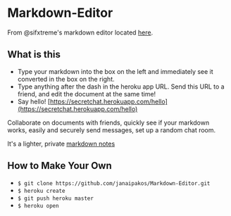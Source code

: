 # Markdown-Editor

From @sifxtreme's markdown editor located [here](https://github.com/sifxtreme/realtime-markdown-viewer).

## What is this
- Type your markdown into the box on the left and immediately see it converted in the box on the right. 
- Type anything after the dash in the heroku app URL. Send this URL to a friend, and edit the document at the same time!
- Say hello! [https://secretchat.herokuapp.com/hello](https://secretchat.herokuapp.com/hello)

Collaborate on documents with friends, quickly see if your markdown works, easily and securely send messages, set up a random chat room.

It's a lighter, private [markdown notes](https://markdownnotes.com)

## How to Make Your Own
- `$ git clone https://github.com/janaipakos/Markdown-Editor.git`
- `$ heroku create` 
- `$ git push heroku master`
- `$ heroku open`
